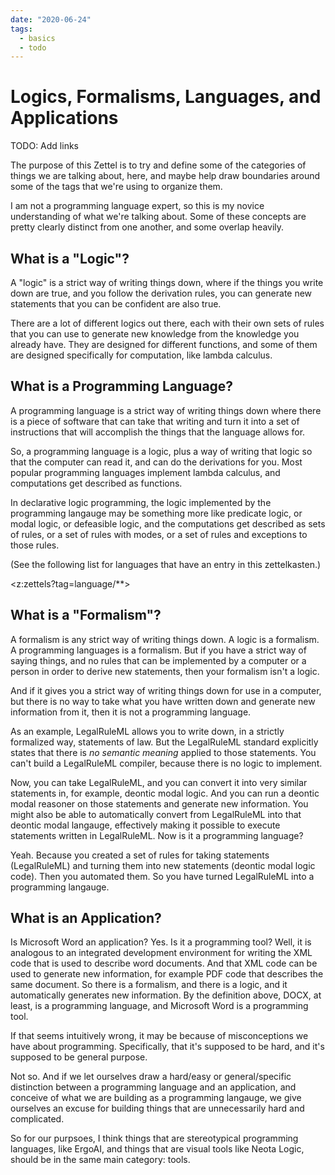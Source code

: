 ```yaml
---
date: "2020-06-24"
tags:
  - basics
  - todo
---
```


# Logics, Formalisms, Languages, and Applications

TODO: Add links

The purpose of this Zettel is to try and define some of the categories of things
we are talking about, here, and maybe help draw boundaries around some of the
tags that we're using to organize them.

I am not a programming language expert, so this is my novice understanding of
what we're talking about. Some of these concepts are pretty clearly distinct
from one another, and some overlap heavily.

## What is a "Logic"?

A "logic" is a strict way of writing things down, where if the things you
write down are true,
and you follow the derivation rules, you can generate new
statements that you can be confident are also true.

There are a lot of different logics out there, each with their own sets of rules that
you can use to generate new knowledge from the knowledge you already have. They
are designed for different functions, and some of them
are designed specifically for computation, like lambda calculus.

## What is a Programming Language?

A programming language is a strict way of writing things down where there is
a piece of software that can take that writing and turn it into a set of
instructions that will accomplish the things that the language allows for.

So, a programming language is a logic, plus a way of writing that logic
so that the computer can read it, and can do the derivations
for you. Most popular programming languages implement lambda calculus, and
computations get described as functions.

In declarative logic programming,
the logic implemented by the programming langauge may be something more like
predicate logic, or modal logic,
or defeasible logic, and the computations get described as sets of rules,
or a set of rules with modes, or a set of rules and exceptions to those rules.

(See the following list for languages that have an entry in this zettelkasten.)

 <z:zettels?tag=language/**>


## What is a "Formalism"?

A formalism is any strict way of
writing things down. A logic is a formalism. A programming languages is a
formalism. But if you have a strict way of saying things, and no rules
that can be implemented by a computer or a person in order to derive new
statements, then your formalism isn't a logic.

And if it gives you a strict way of writing things down for use in a computer,
but there is no way to take what you have written down and generate new
information from it, then it is not a programming language.

As an example, LegalRuleML allows you to write down, in a strictly formalized
way, statements of law. But the LegalRuleML standard explicitly states that
there is *no semantic meaning* applied to those statements. You can't build
a LegalRuleML compiler, because there is no logic to implement.

Now, you can take LegalRuleML, and you can convert it into very similar
statements in, for example, deontic modal logic. And you can run a deontic
modal reasoner on those statements and generate new information. You might
also be able to automatically convert from LegalRuleML into that deontic
modal langauge, effectively making it possible to execute statements
written in LegalRuleML. Now is it a programming language?

Yeah. Because you created a set of rules for taking statements (LegalRuleML)
and turning them into new statements (deontic modal logic code). Then you
automated them. So you have turned LegalRuleML into a programming langauge.

## What is an Application?

Is Microsoft Word an application? Yes.
Is it a programming tool? Well, it is analogous to an integrated
development environment for writing the XML code that is used to describe
word documents. And that XML code can be used to generate new information,
for example PDF code that describes the same document. So there is a
formalism, and there is a logic, and it automatically generates new
information. By the definition above, DOCX, at least, is a programming
language, and Microsoft Word is a programming tool.

If that seems intuitively wrong, it may be because of misconceptions we
have about programming. Specifically, that it's
supposed to be hard, and it's supposed to be general purpose.

Not so. And if we let ourselves draw a hard/easy or general/specific
distinction between a
programming language and an application, and conceive of what we are
building as a programming langauge, we give ourselves an
excuse for building things that are unnecessarily hard and complicated.

So for our purpsoes, I think things that are stereotypical programming
languages, like ErgoAI, and things that are visual tools like Neota
Logic, should be in the same main category: tools.
